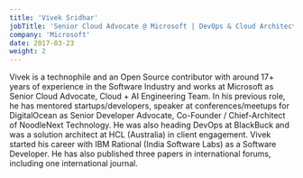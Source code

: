 ```yaml
---
title: 'Vivek Sridhar'
jobTitle: 'Senior Cloud Advocate @ Microsoft | DevOps & Cloud Architect'
company: 'Microsoft'
date: 2017-03-23
weight: 2
---
```


Vivek is a technophile and an Open Source contributor with around 17+ years of experience in the Software Industry and works at Microsoft as Senior Cloud Advocate, Cloud + AI Engineering Team. In his previous role, he has mentored startups/developers, speaker at conferences/meetups for DigitalOcean as Senior Developer Advocate, Co-Founder / Chief-Architect of NoodleNext Technology. He was also heading DevOps at BlackBuck and was a solution architect at HCL (Australia) in client engagement. Vivek started his career with IBM Rational (India Software Labs) as a Software Developer. He has also published three papers in international forums, including one international journal.
